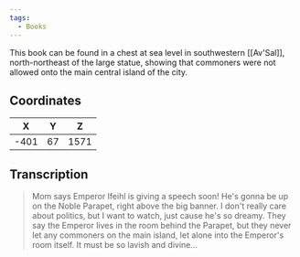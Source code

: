 ```yaml
---
tags:
  - Books
---
```


This book can be found in a chest at sea level in southwestern [[Av'Sal]], north-northeast of the large statue, showing that commoners were not allowed onto the main central island of the city.

## Coordinates
| **X** | **Y** | **Z** |
| :---: | :---: | :---: |
| -401  |  67   | 1571  |

## Transcription
> Mom says Emperor Ifeihl is giving a speech soon! He's gonna be up on the Noble Parapet, right above the big banner. I don't really care about politics, but I want to watch, just cause he's so dreamy. They say the Emperor lives in the room behind the Parapet, but they never let any commoners on the main island, let alone into the Emperor's room itself. It must be so lavish and divine…

